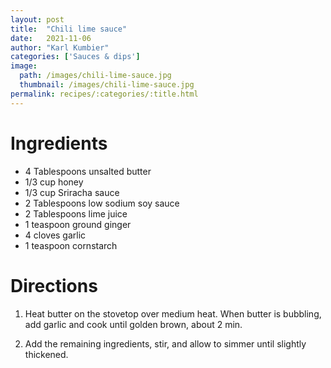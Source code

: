 ```yaml
---
layout: post
title:  "Chili lime sauce"
date:   2021-11-06
author: "Karl Kumbier"
categories: ['Sauces & dips']
image:
  path: /images/chili-lime-sauce.jpg
  thumbnail: /images/chili-lime-sauce.jpg
permalink: recipes/:categories/:title.html
---
```


# Ingredients

* 4 Tablespoons unsalted butter
* 1/3 cup honey
* 1/3 cup Sriracha sauce
* 2 Tablespoons low sodium soy sauce
* 2 Tablespoons lime juice
* 1 teaspoon ground ginger
* 4 cloves garlic
* 1 teaspoon cornstarch

# Directions
1. Heat butter on the stovetop over medium heat. When butter is bubbling, add
   garlic and cook until golden brown, about 2 min.

2. Add the remaining ingredients, stir, and allow to simmer until slightly
   thickened.

